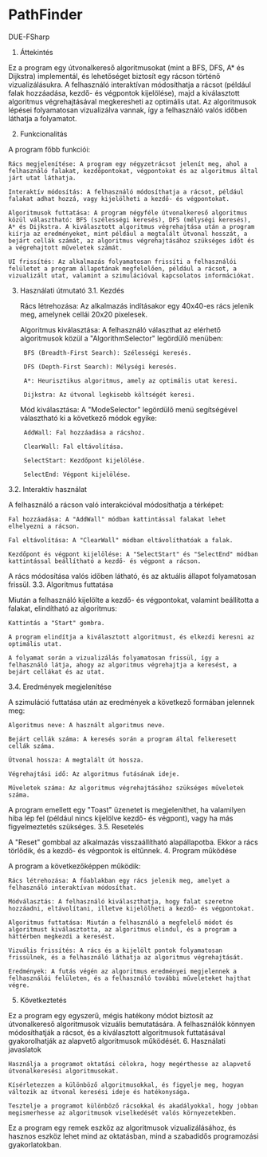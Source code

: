 # PathFinder
DUE-FSharp


1. Áttekintés

Ez a program egy útvonalkereső algoritmusokat (mint a BFS, DFS, A* és Dijkstra) implementál, és lehetőséget biztosít egy rácson történő vizualizálásukra. A felhasználó interaktívan módosíthatja a rácsot (például falak hozzáadása, kezdő- és végpontok kijelölése), majd a kiválasztott algoritmus végrehajtásával megkeresheti az optimális utat. Az algoritmusok lépései folyamatosan vizualizálva vannak, így a felhasználó valós időben láthatja a folyamatot.

2. Funkcionalitás

A program főbb funkciói:

    Rács megjelenítése: A program egy négyzetrácsot jelenít meg, ahol a felhasználó falakat, kezdőpontokat, végpontokat és az algoritmus által járt utat láthatja.

    Interaktív módosítás: A felhasználó módosíthatja a rácsot, például falakat adhat hozzá, vagy kijelölheti a kezdő- és végpontokat.

    Algoritmusok futtatása: A program négyféle útvonalkereső algoritmus közül választható: BFS (szélességi keresés), DFS (mélységi keresés), A* és Dijkstra. A kiválasztott algoritmus végrehajtása után a program kiírja az eredményeket, mint például a megtalált útvonal hosszát, a bejárt cellák számát, az algoritmus végrehajtásához szükséges időt és a végrehajtott műveletek számát.

    UI frissítés: Az alkalmazás folyamatosan frissíti a felhasználói felületet a program állapotának megfelelően, például a rácsot, a vizualizált utat, valamint a szimulációval kapcsolatos információkat.

3. Használati útmutató
3.1. Kezdés

    Rács létrehozása: Az alkalmazás indításakor egy 40x40-es rács jelenik meg, amelynek cellái 20x20 pixelesek.

    Algoritmus kiválasztása: A felhasználó választhat az elérhető algoritmusok közül a "AlgorithmSelector" legördülő menüben:

        BFS (Breadth-First Search): Szélességi keresés.

        DFS (Depth-First Search): Mélységi keresés.

        A*: Heurisztikus algoritmus, amely az optimális utat keresi.

        Dijkstra: Az útvonal legkisebb költségét keresi.

    Mód kiválasztása: A "ModeSelector" legördülő menü segítségével választható ki a következő módok egyike:

        AddWall: Fal hozzáadása a rácshoz.

        ClearWall: Fal eltávolítása.

        SelectStart: Kezdőpont kijelölése.

        SelectEnd: Végpont kijelölése.

3.2. Interaktív használat

A felhasználó a rácson való interakcióval módosíthatja a térképet:

    Fal hozzáadása: A "AddWall" módban kattintással falakat lehet elhelyezni a rácson.

    Fal eltávolítása: A "ClearWall" módban eltávolíthatóak a falak.

    Kezdőpont és végpont kijelölése: A "SelectStart" és "SelectEnd" módban kattintással beállítható a kezdő- és végpont a rácson.

A rács módosítása valós időben látható, és az aktuális állapot folyamatosan frissül.
3.3. Algoritmus futtatása

Miután a felhasználó kijelölte a kezdő- és végpontokat, valamint beállította a falakat, elindítható az algoritmus:

    Kattintás a "Start" gombra.

    A program elindítja a kiválasztott algoritmust, és elkezdi keresni az optimális utat.

    A folyamat során a vizualizálás folyamatosan frissül, így a felhasználó látja, ahogy az algoritmus végrehajtja a keresést, a bejárt cellákat és az utat.

3.4. Eredmények megjelenítése

A szimuláció futtatása után az eredmények a következő formában jelennek meg:

    Algoritmus neve: A használt algoritmus neve.

    Bejárt cellák száma: A keresés során a program által felkeresett cellák száma.

    Útvonal hossza: A megtalált út hossza.

    Végrehajtási idő: Az algoritmus futásának ideje.

    Műveletek száma: Az algoritmus végrehajtásához szükséges műveletek száma.

A program emellett egy "Toast" üzenetet is megjeleníthet, ha valamilyen hiba lép fel (például nincs kijelölve kezdő- és végpont), vagy ha más figyelmeztetés szükséges.
3.5. Resetelés

A "Reset" gombbal az alkalmazás visszaállítható alapállapotba. Ekkor a rács törlődik, és a kezdő- és végpontok is eltűnnek.
4. Program működése

A program a következőképpen működik:

    Rács létrehozása: A főablakban egy rács jelenik meg, amelyet a felhasználó interaktívan módosíthat.

    Módválasztás: A felhasználó kiválaszthatja, hogy falat szeretne hozzáadni, eltávolítani, illetve kijelölheti a kezdő- és végpontokat.

    Algoritmus futtatása: Miután a felhasználó a megfelelő módot és algoritmust kiválasztotta, az algoritmus elindul, és a program a háttérben megkezdi a keresést.

    Vizuális frissítés: A rács és a kijelölt pontok folyamatosan frissülnek, és a felhasználó láthatja az algoritmus végrehajtását.

    Eredmények: A futás végén az algoritmus eredményei megjelennek a felhasználói felületen, és a felhasználó további műveleteket hajthat végre.

5. Következtetés

Ez a program egy egyszerű, mégis hatékony módot biztosít az útvonalkereső algoritmusok vizuális bemutatására. A felhasználók könnyen módosíthatják a rácsot, és a kiválasztott algoritmusok futtatásával gyakorolhatják az alapvető algoritmusok működését.
6. Használati javaslatok

    Használja a programot oktatási célokra, hogy megérthesse az alapvető útvonalkeresési algoritmusokat.

    Kísérletezzen a különböző algoritmusokkal, és figyelje meg, hogyan változik az útvonal keresési ideje és hatékonysága.

    Tesztelje a programot különböző rácsokkal és akadályokkal, hogy jobban megismerhesse az algoritmusok viselkedését valós környezetekben.

Ez a program egy remek eszköz az algoritmusok vizualizálásához, és hasznos eszköz lehet mind az oktatásban, mind a szabadidős programozási gyakorlatokban.
